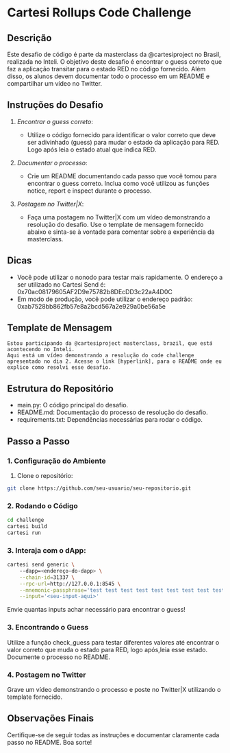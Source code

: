 # Cartesi Rollups Code Challenge

## Descrição

Este desafio de código é parte da masterclass da @cartesiproject no Brasil, realizada no Inteli. O objetivo deste desafio é encontrar o guess correto que faz a aplicação transitar para o estado RED no código fornecido. Além disso, os alunos devem documentar todo o processo em um README e compartilhar um vídeo no Twitter.

## Instruções do Desafio

1.  *Encontrar o guess correto*:
    
    -   Utilize o código fornecido para identificar o valor correto que deve ser adivinhado (guess) para mudar o estado da aplicação para RED. Logo após leia o estado atual que indica RED.
2.  *Documentar o processo*:
    
    -   Crie um README documentando cada passo que você tomou para encontrar o guess correto. Inclua como você utilizou as funções notice, report e inspect durante o processo.
3.  *Postagem no Twitter|X*:
    
    -   Faça uma postagem no Twitter|X com um vídeo demonstrando a resolução do desafio. Use o template de mensagem fornecido abaixo e sinta-se à vontade para comentar sobre a experiência da masterclass.

## Dicas

-   Você pode utilizar o nonodo para testar mais rapidamente. O endereço a ser utilizado no Cartesi Send é: 0x70ac08179605AF2D9e75782b8DEcDD3c22aA4D0C
-   Em modo de produção, você pode utilizar o endereço padrão: 0xab7528bb862fb57e8a2bcd567a2e929a0be56a5e

## Template de Mensagem
```text
Estou participando da @cartesiproject masterclass, brazil, que está acontecendo no Inteli. 
Aqui está um vídeo demonstrando a resolução do code challenge apresentado no dia 2. Acesse o link [hyperlink], para o README onde eu explico como resolvi esse desafio.
```

## Estrutura do Repositório

-   main.py: O código principal do desafio.
-   README.md: Documentação do processo de resolução do desafio.
-   requirements.txt: Dependências necessárias para rodar o código.

## Passo a Passo

### 1. Configuração do Ambiente

1.  Clone o repositório:
    
```bash
git clone https://github.com/seu-usuario/seu-repositorio.git
```

### 2. Rodando o Código

```bash
cd challenge
cartesi build
cartesi run
```

### 3. Interaja com o dApp:

```bash
cartesi send generic \                                                    ─╯
    --dapp=<endereço-do-dapp> \
    --chain-id=31337 \
    --rpc-url=http://127.0.0.1:8545 \
    --mnemonic-passphrase='test test test test test test test test test test test junk' \
    --input='<seu-input-aqui>'
```

Envie quantas inputs achar necessário para encontrar o guess!

### 3. Encontrando o Guess

Utilize a função check_guess para testar diferentes valores até encontrar o valor correto que muda o estado para RED, logo após,leia esse estado. Documente o processo no README.

### 4. Postagem no Twitter

Grave um vídeo demonstrando o processo e poste no Twitter|X utilizando o template fornecido.

## Observações Finais

Certifique-se de seguir todas as instruções e documentar claramente cada passo no README. Boa sorte!
